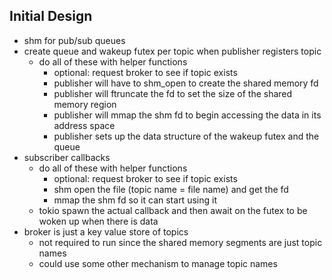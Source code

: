 ## Initial Design

- shm for pub/sub queues
- create queue and wakeup futex per topic when publisher registers topic
  - do all of these with helper functions
	- optional: request broker to see if topic exists
	- publisher will have to shm_open to create the shared memory fd
    - publisher will ftruncate the fd to set the size of the shared memory region
	- publisher will mmap the shm fd to begin accessing the data in its address space
	- publisher sets up the data structure of the wakeup futex and the queue 
- subscriber callbacks
  - do all of these with helper functions
	- optional: request broker to see if topic exists
	- shm open the file (topic name = file name) and get the fd
	- mmap the shm fd so it can start using it 
  - tokio spawn the actual callback and then await on the futex to be woken up when there is data
- broker is just a key value store of topics 
  - not required to run since the shared memory segments are just topic names
  - could use some other mechanism to manage topic names
